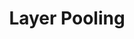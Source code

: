 ---
types: "word"

title: "Layer Pooling"

categories: ['']

tags: ['Layer', 'Pooling']

arabic: ['طبقات التقليص']

publishers: ['خوارزميات الذكاء الاصطناعي في تحليل النص العربي']

types: "word"

slug: ""
---